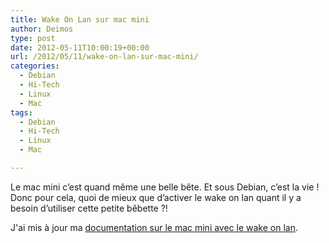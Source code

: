 ```yaml
---
title: Wake On Lan sur mac mini
author: Deimos
type: post
date: 2012-05-11T10:00:19+00:00
url: /2012/05/11/wake-on-lan-sur-mac-mini/
categories:
  - Debian
  - Hi-Tech
  - Linux
  - Mac
tags:
  - Debian
  - Hi-Tech
  - Linux
  - Mac

---
```


Le mac mini c’est quand même une belle bête. Et sous Debian, c’est la vie ! Donc pour cela, quoi de mieux que d’activer le wake on lan quant il y a besoin d’utiliser cette petite bêbette ?!

J'ai mis à jour ma [documentation sur le mac mini avec le wake on lan](http://wiki.deimos.fr/Installer_Debian_sur_un_Mac_en_single_boot).
